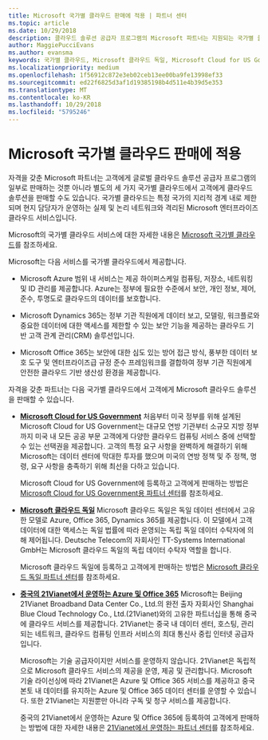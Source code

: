 ```yaml
---
title: Microsoft 국가별 클라우드 판매에 적용 | 파트너 센터
ms.topic: article
ms.date: 10/29/2018
description: 클라우드 솔루션 공급자 프로그램의 Microsoft 파트너는 지원되는 국가별 클라우드에 등록한 고객에게 판매할 수 있습니다.
author: MaggiePucciEvans
ms.author: evansma
keywords: 국가별 클라우드, Microsoft 클라우드 독일, Microsoft Cloud for US Government, 21Vianet, Microsoft Cloud 중국
ms.localizationpriority: medium
ms.openlocfilehash: 1f56912c872e3eb02ceb13ee00ba9fe13998ef33
ms.sourcegitcommit: ed22f6825d3af1d19385198b4d511e4b39d5e353
ms.translationtype: MT
ms.contentlocale: ko-KR
ms.lasthandoff: 10/29/2018
ms.locfileid: "5795246"
---
```

# <a name="apply-to-sell-in-microsoft-national-clouds"></a>Microsoft 국가별 클라우드 판매에 적용

자격을 갖춘 Microsoft 파트너는 고객에게 글로벌 클라우드 솔루션 공급자 프로그램의 일부로 판매하는 것뿐 아니라 별도의 세 가지 국가별 클라우드에서 고객에게 클라우드 솔루션을 판매할 수도 있습니다. 국가별 클라우드는 특정 국가의 지리적 경계 내로 제한되며 현지 담당자가 운영하는 실제 및 논리 네트워크와 격리된 Microsoft 엔터프라이즈 클라우드 서비스입니다. 

Microsoft의 국가별 클라우드 서비스에 대한 자세한 내용은 [Microsoft 국가별 클라우드](https://www.microsoft.com/trustcenter/cloudservices/nationalcloud)를 참조하세요.

Microsoft는 다음 서비스를 국가별 클라우드에서 제공합니다.

-   Microsoft Azure 범위 내 서비스는 제공 하이퍼스케일 컴퓨팅, 저장소, 네트워킹 및 ID 관리를 제공합니다. Azure는 정부에 필요한 수준에서 보안, 개인 정보, 제어, 준수, 투명도로 클라우드의 데이터를 보호합니다.

-   Microsoft Dynamics 365는 정부 기관 직원에게 데이터 보고, 모델링, 워크플로와 중요한 데이터에 대한 액세스를 제한할 수 있는 보안 기능을 제공하는 클라우드 기반 고객 관계 관리(CRM) 솔루션입니다.

-   Microsoft Office 365는 보안에 대한 심도 있는 방어 접근 방식, 풍부한 데이터 보호 도구 및 엔터프라이즈급 규정 준수 프레임워크를 결합하여 정부 기관 직원에게 안전한 클라우드 기반 생산성 환경을 제공합니다.

자격을 갖춘 파트너는 다음 국가별 클라우드에서 고객에게 Microsoft 클라우드 솔루션을 판매할 수 있습니다.

-   [**Microsoft Cloud for US Government**](https://www.microsoft.com/trustcenter/cloudservices/nationalcloud#Microsoft_Cloud_for_US) 처음부터 미국 정부를 위해 설계된 Microsoft Cloud for US Government는 대규모 연방 기관부터 소규모 지방 정부까지 미국 내 모든 공공 부문 고객에게 다양한 클라우드 컴퓨팅 서비스 중에 선택할 수 있는 선택권을 제공합니다. 고객의 특정 요구 사항을 완벽하게 해결하기 위해 Microsoft는 데이터 센터에 막대한 투자를 했으며 미국의 연방 정책 및 주 정책, 명령, 요구 사항을 충족하기 위해 최선을 다하고 있습니다. 

    Microsoft Cloud for US Government에 등록하고 고객에게 판매하는 방법은 [Microsoft Cloud for US Government용 파트너 센터](partner-center-for-microsoft-us-govt-cloud.md)를 참조하세요.

-   [**Microsoft 클라우드 독일**](https://www.microsoft.com/trustcenter/cloudservices/nationalcloud#Microsoft_Cloud_Germany) Microsoft 클라우드 독일은 독일 데이터 센터에서 고유한 모델로 Azure, Office 365, Dynamics 365를 제공합니다. 이 모델에서 고객 데이터에 대한 액세스는 독일 법률에 따라 운영되는 독립 독일 데이터 수탁자에 의해 제어됩니다. Deutsche Telecom의 자회사인 TT-Systems International GmbH는 Microsoft 클라우드 독일의 독립 데이터 수탁자 역할을 합니다. 

    Microsoft 클라우드 독일에 등록하고 고객에게 판매하는 방법은 [Microsoft 클라우드 독일 파트너 센터](partner-center-for-microsoft-cloud-germany.md)를 참조하세요. 
    
-   [**중국의 21Vianet에서 운영하는 Azure 및 Office 365**](https://www.microsoft.com/trustcenter/cloudservices/nationalcloud#Microsoft_Cloud_for_China) Microsoft는 Beijing 21Vianet Broadband Data Center Co., Ltd.의 완전 출자 자회사인 Shanghai Blue Cloud Technology Co., Ltd.(21Vianet)와의 고유한 파트너십을 통해 중국에 클라우드 서비스를 제공합니다. 21Vianet는 중국 내 데이터 센터, 호스팅, 관리되는 네트워크, 클라우드 컴퓨팅 인프라 서비스의 최대 통신사 중립 인터넷 공급자입니다. 

    Microsoft는 기술 공급자이지만 서비스를 운영하지 않습니다. 21Vianet은 독립적으로 Microsoft 클라우드 서비스의 제공을 운영, 제공 및 관리합니다. Microsoft 기술 라이선싱에 따라 21Vianet은 Azure 및 Office 365 서비스를 제공하고 중국 본토 내 데이터를 유지하는 Azure 및 Office 365 데이터 센터를 운영할 수 있습니다. 또한 21Vianet는 지원뿐만 아니라 구독 및 청구 서비스를 제공합니다.

    중국의 21Vianet에서 운영하는 Azure 및 Office 365에 등록하여 고객에게 판매하는 방법에 대한 자세한 내용은 [21Vianet에서 운영하는 파트너 센터](https://msdn.microsoft.com/partner-china/index)를 참조하세요. 